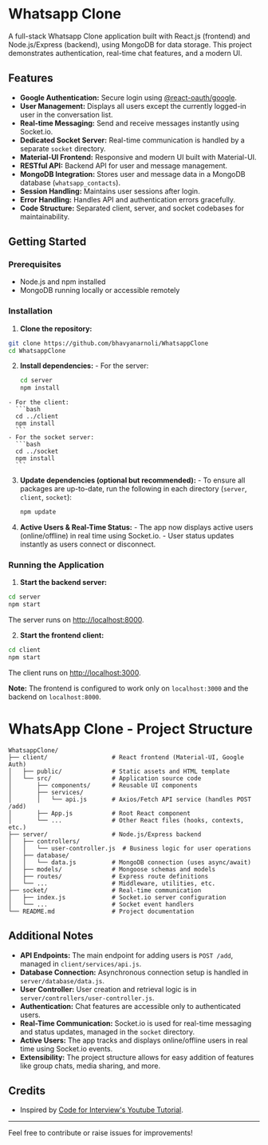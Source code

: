 # Whatsapp Clone
A full-stack Whatsapp Clone application built with React.js (frontend) and Node.js/Express (backend), using MongoDB for data storage. This project demonstrates authentication, real-time chat features, and a modern UI.

## Features

- **Google Authentication:** Secure login using [@react-oauth/google](https://www.npmjs.com/package/@react-oauth/google).
- **User Management:** Displays all users except the currently logged-in user in the conversation list.
- **Real-time Messaging:** Send and receive messages instantly using Socket.io.
- **Dedicated Socket Server:** Real-time communication is handled by a separate `socket` directory.  
- **Material-UI Frontend:** Responsive and modern UI built with Material-UI.
- **RESTful API:** Backend API for user and message management.
- **MongoDB Integration:** Stores user and message data in a MongoDB database (`whatsapp_contacts`).
- **Session Handling:** Maintains user sessions after login.
- **Error Handling:** Handles API and authentication errors gracefully.
- **Code Structure:** Separated client, server, and socket codebases for maintainability.

## Getting Started

### Prerequisites

- Node.js and npm installed
- MongoDB running locally or accessible remotely

### Installation

1. **Clone the repository:**
  ```bash
  git clone https://github.com/bhavyanarnoli/WhatsappClone
  cd WhatsappClone
  ```
  2. **Install dependencies:**
    - For the server:
      ```bash
      cd server
      npm install
      ```
    - For the client:
      ```bash
      cd ../client
      npm install
      ```
    - For the socket server:
      ```bash
      cd ../socket
      npm install
      ```

  3. **Update dependencies (optional but recommended):**
    - To ensure all packages are up-to-date, run the following in each directory (`server`, `client`, `socket`):
      ```bash
      npm update
      ```

  4. **Active Users & Real-Time Status:**
    - The app now displays active users (online/offline) in real time using Socket.io.
    - User status updates instantly as users connect or disconnect.

### Running the Application

1. **Start the backend server:**
  ```bash
  cd server
  npm start
  ```
  The server runs on [http://localhost:8000](http://localhost:8000).

2. **Start the frontend client:**
  ```bash
  cd client
  npm start
  ```
  The client runs on [http://localhost:3000](http://localhost:3000).

**Note:** The frontend is configured to work only on `localhost:3000` and the backend on `localhost:8000`.

# WhatsApp Clone - Project Structure

```text
WhatsappClone/
├── client/                  # React frontend (Material-UI, Google Auth)
│   ├── public/              # Static assets and HTML template
│   └── src/                 # Application source code
│       ├── components/      # Reusable UI components
│       ├── services/
│       │   └── api.js       # Axios/Fetch API service (handles POST /add)
│       ├── App.js           # Root React component
│       └── ...              # Other React files (hooks, contexts, etc.)
├── server/                  # Node.js/Express backend
│   ├── controllers/
│   │   └── user-controller.js  # Business logic for user operations
│   ├── database/
│   │   └── data.js          # MongoDB connection (uses async/await)
│   ├── models/              # Mongoose schemas and models
│   ├── routes/              # Express route definitions
│   └── ...                  # Middleware, utilities, etc.
├── socket/                  # Real-time communication
│   ├── index.js             # Socket.io server configuration
│   └── ...                  # Socket event handlers
└── README.md                # Project documentation
```
## Additional Notes

- **API Endpoints:** The main endpoint for adding users is `POST /add`, managed in `client/services/api.js`.
- **Database Connection:** Asynchronous connection setup is handled in `server/database/data.js`.
- **User Controller:** User creation and retrieval logic is in `server/controllers/user-controller.js`.
- **Authentication:** Chat features are accessible only to authenticated users.
- **Real-Time Communication:** Socket.io is used for real-time messaging and status updates, managed in the `socket` directory.
- **Active Users:** The app tracks and displays online/offline users in real time using Socket.io events.
- **Extensibility:** The project structure allows for easy addition of features like group chats, media sharing, and more.

## Credits

- Inspired by [Code for Interview's Youtube Tutorial](https://www.youtube.com/watch?v=95jrbQNlpzM&ab_channel=CodeforInterview).

---

Feel free to contribute or raise issues for improvements!
